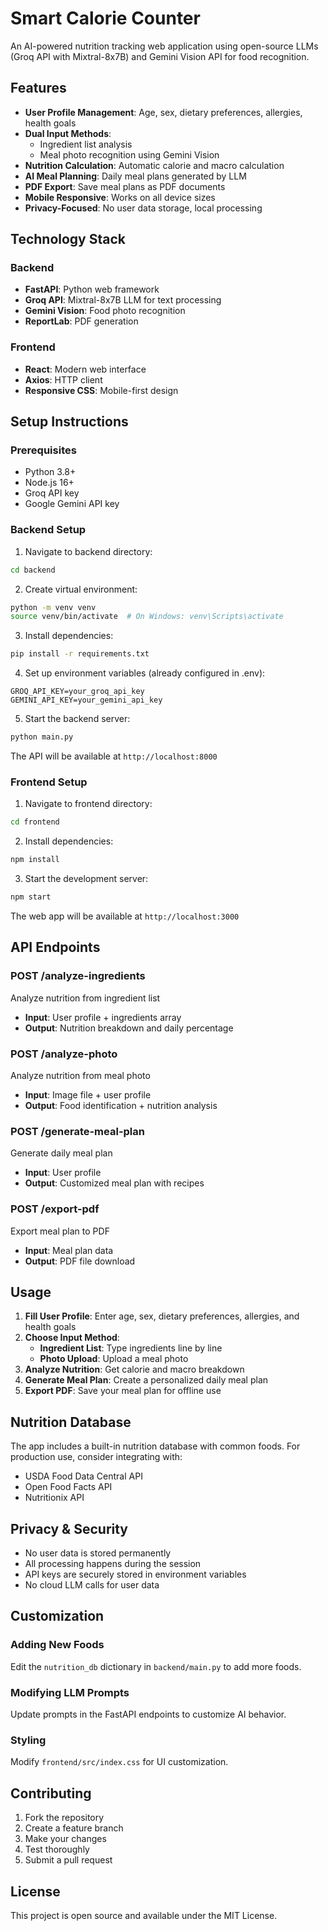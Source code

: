 # Smart Calorie Counter

An AI-powered nutrition tracking web application using open-source LLMs (Groq API with Mixtral-8x7B) and Gemini Vision API for food recognition.

## Features

- **User Profile Management**: Age, sex, dietary preferences, allergies, health goals
- **Dual Input Methods**: 
  - Ingredient list analysis
  - Meal photo recognition using Gemini Vision
- **Nutrition Calculation**: Automatic calorie and macro calculation
- **AI Meal Planning**: Daily meal plans generated by LLM
- **PDF Export**: Save meal plans as PDF documents
- **Mobile Responsive**: Works on all device sizes
- **Privacy-Focused**: No user data storage, local processing

## Technology Stack

### Backend
- **FastAPI**: Python web framework
- **Groq API**: Mixtral-8x7B LLM for text processing
- **Gemini Vision**: Food photo recognition
- **ReportLab**: PDF generation

### Frontend
- **React**: Modern web interface
- **Axios**: HTTP client
- **Responsive CSS**: Mobile-first design

## Setup Instructions

### Prerequisites
- Python 3.8+
- Node.js 16+
- Groq API key
- Google Gemini API key

### Backend Setup

1. Navigate to backend directory:
```bash
cd backend
```

2. Create virtual environment:
```bash
python -m venv venv
source venv/bin/activate  # On Windows: venv\Scripts\activate
```

3. Install dependencies:
```bash
pip install -r requirements.txt
```

4. Set up environment variables (already configured in .env):
```
GROQ_API_KEY=your_groq_api_key
GEMINI_API_KEY=your_gemini_api_key
```

5. Start the backend server:
```bash
python main.py
```

The API will be available at `http://localhost:8000`

### Frontend Setup

1. Navigate to frontend directory:
```bash
cd frontend
```

2. Install dependencies:
```bash
npm install
```

3. Start the development server:
```bash
npm start
```

The web app will be available at `http://localhost:3000`

## API Endpoints

### POST /analyze-ingredients
Analyze nutrition from ingredient list
- **Input**: User profile + ingredients array
- **Output**: Nutrition breakdown and daily percentage

### POST /analyze-photo
Analyze nutrition from meal photo
- **Input**: Image file + user profile
- **Output**: Food identification + nutrition analysis

### POST /generate-meal-plan
Generate daily meal plan
- **Input**: User profile
- **Output**: Customized meal plan with recipes

### POST /export-pdf
Export meal plan to PDF
- **Input**: Meal plan data
- **Output**: PDF file download

## Usage

1. **Fill User Profile**: Enter age, sex, dietary preferences, allergies, and health goals
2. **Choose Input Method**:
   - **Ingredient List**: Type ingredients line by line
   - **Photo Upload**: Upload a meal photo
3. **Analyze Nutrition**: Get calorie and macro breakdown
4. **Generate Meal Plan**: Create a personalized daily meal plan
5. **Export PDF**: Save your meal plan for offline use

## Nutrition Database

The app includes a built-in nutrition database with common foods. For production use, consider integrating with:
- USDA Food Data Central API
- Open Food Facts API
- Nutritionix API

## Privacy & Security

- No user data is stored permanently
- All processing happens during the session
- API keys are securely stored in environment variables
- No cloud LLM calls for user data

## Customization

### Adding New Foods
Edit the `nutrition_db` dictionary in `backend/main.py` to add more foods.

### Modifying LLM Prompts
Update prompts in the FastAPI endpoints to customize AI behavior.

### Styling
Modify `frontend/src/index.css` for UI customization.

## Contributing

1. Fork the repository
2. Create a feature branch
3. Make your changes
4. Test thoroughly
5. Submit a pull request

## License

This project is open source and available under the MIT License.